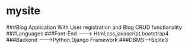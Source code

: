 # mysite


###Blog Application With User registration and Blog CRUD functionality
###Languages
###Font-End ---> Html,css,javascript,bootstrap4
###Backend --->Python,Django Framework
###DBMS-->Sqlite3
